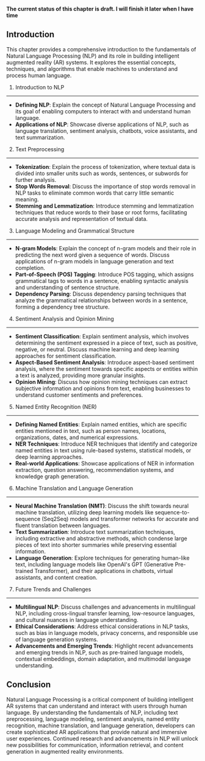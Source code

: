 **The current status of this chapter is draft. I will finish it later when I have time**

Introduction
------------

This chapter provides a comprehensive introduction to the fundamentals of Natural Language Processing (NLP) and its role in building intelligent augmented reality (AR) systems. It explores the essential concepts, techniques, and algorithms that enable machines to understand and process human language.

1. Introduction to NLP
----------------------

* **Defining NLP**: Explain the concept of Natural Language Processing and its goal of enabling computers to interact with and understand human language.
* **Applications of NLP**: Showcase diverse applications of NLP, such as language translation, sentiment analysis, chatbots, voice assistants, and text summarization.

2. Text Preprocessing
---------------------

* **Tokenization**: Explain the process of tokenization, where textual data is divided into smaller units such as words, sentences, or subwords for further analysis.
* **Stop Words Removal**: Discuss the importance of stop words removal in NLP tasks to eliminate common words that carry little semantic meaning.
* **Stemming and Lemmatization**: Introduce stemming and lemmatization techniques that reduce words to their base or root forms, facilitating accurate analysis and representation of textual data.

3. Language Modeling and Grammatical Structure
----------------------------------------------

* **N-gram Models**: Explain the concept of n-gram models and their role in predicting the next word given a sequence of words. Discuss applications of n-gram models in language generation and text completion.
* **Part-of-Speech (POS) Tagging**: Introduce POS tagging, which assigns grammatical tags to words in a sentence, enabling syntactic analysis and understanding of sentence structure.
* **Dependency Parsing**: Discuss dependency parsing techniques that analyze the grammatical relationships between words in a sentence, forming a dependency tree structure.

4. Sentiment Analysis and Opinion Mining
----------------------------------------

* **Sentiment Classification**: Explain sentiment analysis, which involves determining the sentiment expressed in a piece of text, such as positive, negative, or neutral. Discuss machine learning and deep learning approaches for sentiment classification.
* **Aspect-Based Sentiment Analysis**: Introduce aspect-based sentiment analysis, where the sentiment towards specific aspects or entities within a text is analyzed, providing more granular insights.
* **Opinion Mining**: Discuss how opinion mining techniques can extract subjective information and opinions from text, enabling businesses to understand customer sentiments and preferences.

5. Named Entity Recognition (NER)
---------------------------------

* **Defining Named Entities**: Explain named entities, which are specific entities mentioned in text, such as person names, locations, organizations, dates, and numerical expressions.
* **NER Techniques**: Introduce NER techniques that identify and categorize named entities in text using rule-based systems, statistical models, or deep learning approaches.
* **Real-world Applications**: Showcase applications of NER in information extraction, question answering, recommendation systems, and knowledge graph generation.

6. Machine Translation and Language Generation
----------------------------------------------

* **Neural Machine Translation (NMT)**: Discuss the shift towards neural machine translation, utilizing deep learning models like sequence-to-sequence (Seq2Seq) models and transformer networks for accurate and fluent translation between languages.
* **Text Summarization**: Introduce text summarization techniques, including extractive and abstractive methods, which condense large pieces of text into shorter summaries while preserving essential information.
* **Language Generation**: Explore techniques for generating human-like text, including language models like OpenAI's GPT (Generative Pre-trained Transformer), and their applications in chatbots, virtual assistants, and content creation.

7. Future Trends and Challenges
-------------------------------

* **Multilingual NLP**: Discuss challenges and advancements in multilingual NLP, including cross-lingual transfer learning, low-resource languages, and cultural nuances in language understanding.
* **Ethical Considerations**: Address ethical considerations in NLP tasks, such as bias in language models, privacy concerns, and responsible use of language generation systems.
* **Advancements and Emerging Trends**: Highlight recent advancements and emerging trends in NLP, such as pre-trained language models, contextual embeddings, domain adaptation, and multimodal language understanding.

Conclusion
----------

Natural Language Processing is a critical component of building intelligent AR systems that can understand and interact with users through human language. By understanding the fundamentals of NLP, including text preprocessing, language modeling, sentiment analysis, named entity recognition, machine translation, and language generation, developers can create sophisticated AR applications that provide natural and immersive user experiences. Continued research and advancements in NLP will unlock new possibilities for communication, information retrieval, and content generation in augmented reality environments.

